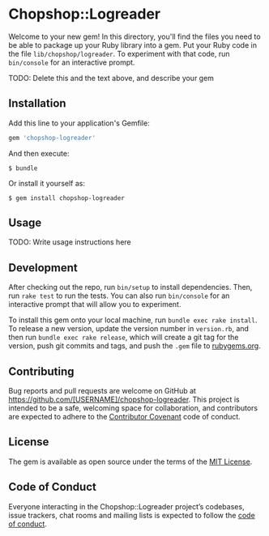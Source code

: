 # Chopshop::Logreader

Welcome to your new gem! In this directory, you'll find the files you need to be able to package up your Ruby library into a gem. Put your Ruby code in the file `lib/chopshop/logreader`. To experiment with that code, run `bin/console` for an interactive prompt.

TODO: Delete this and the text above, and describe your gem

## Installation

Add this line to your application's Gemfile:

```ruby
gem 'chopshop-logreader'
```

And then execute:

    $ bundle

Or install it yourself as:

    $ gem install chopshop-logreader

## Usage

TODO: Write usage instructions here

## Development

After checking out the repo, run `bin/setup` to install dependencies. Then, run `rake test` to run the tests. You can also run `bin/console` for an interactive prompt that will allow you to experiment.

To install this gem onto your local machine, run `bundle exec rake install`. To release a new version, update the version number in `version.rb`, and then run `bundle exec rake release`, which will create a git tag for the version, push git commits and tags, and push the `.gem` file to [rubygems.org](https://rubygems.org).

## Contributing

Bug reports and pull requests are welcome on GitHub at https://github.com/[USERNAME]/chopshop-logreader. This project is intended to be a safe, welcoming space for collaboration, and contributors are expected to adhere to the [Contributor Covenant](http://contributor-covenant.org) code of conduct.

## License

The gem is available as open source under the terms of the [MIT License](https://opensource.org/licenses/MIT).

## Code of Conduct

Everyone interacting in the Chopshop::Logreader project’s codebases, issue trackers, chat rooms and mailing lists is expected to follow the [code of conduct](https://github.com/[USERNAME]/chopshop-logreader/blob/master/CODE_OF_CONDUCT.md).
